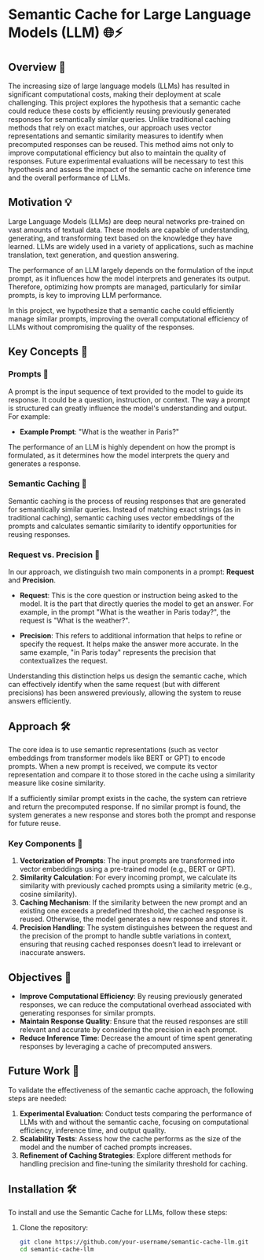 # Semantic Cache for Large Language Models (LLM) 🌐⚡

## Overview 🚀

The increasing size of large language models (LLMs) has resulted in significant computational costs, making their deployment at scale challenging. This project explores the hypothesis that a semantic cache could reduce these costs by efficiently reusing previously generated responses for semantically similar queries. Unlike traditional caching methods that rely on exact matches, our approach uses vector representations and semantic similarity measures to identify when precomputed responses can be reused. This method aims not only to improve computational efficiency but also to maintain the quality of responses. Future experimental evaluations will be necessary to test this hypothesis and assess the impact of the semantic cache on inference time and the overall performance of LLMs.

## Motivation 💡

Large Language Models (LLMs) are deep neural networks pre-trained on vast amounts of textual data. These models are capable of understanding, generating, and transforming text based on the knowledge they have learned. LLMs are widely used in a variety of applications, such as machine translation, text generation, and question answering.

The performance of an LLM largely depends on the formulation of the input prompt, as it influences how the model interprets and generates its output. Therefore, optimizing how prompts are managed, particularly for similar prompts, is key to improving LLM performance.

In this project, we hypothesize that a semantic cache could efficiently manage similar prompts, improving the overall computational efficiency of LLMs without compromising the quality of the responses.

## Key Concepts 🔑

### Prompts 📝
A prompt is the input sequence of text provided to the model to guide its response. It could be a question, instruction, or context. The way a prompt is structured can greatly influence the model's understanding and output. For example:

- **Example Prompt**: "What is the weather in Paris?"
  
The performance of an LLM is highly dependent on how the prompt is formulated, as it determines how the model interprets the query and generates a response.

### Semantic Caching 💾
Semantic caching is the process of reusing responses that are generated for semantically similar queries. Instead of matching exact strings (as in traditional caching), semantic caching uses vector embeddings of the prompts and calculates semantic similarity to identify opportunities for reusing responses.

### Request vs. Precision 🎯
In our approach, we distinguish two main components in a prompt: **Request** and **Precision**.

- **Request**: This is the core question or instruction being asked to the model. It is the part that directly queries the model to get an answer. For example, in the prompt "What is the weather in Paris today?", the request is "What is the weather?".
  
- **Precision**: This refers to additional information that helps to refine or specify the request. It helps make the answer more accurate. In the same example, "in Paris today" represents the precision that contextualizes the request.

Understanding this distinction helps us design the semantic cache, which can effectively identify when the same request (but with different precisions) has been answered previously, allowing the system to reuse answers efficiently.

## Approach 🛠️

The core idea is to use semantic representations (such as vector embeddings from transformer models like BERT or GPT) to encode prompts. When a new prompt is received, we compute its vector representation and compare it to those stored in the cache using a similarity measure like cosine similarity.

If a sufficiently similar prompt exists in the cache, the system can retrieve and return the precomputed response. If no similar prompt is found, the system generates a new response and stores both the prompt and response for future reuse.

### Key Components 🔧
1. **Vectorization of Prompts**: The input prompts are transformed into vector embeddings using a pre-trained model (e.g., BERT or GPT).
2. **Similarity Calculation**: For every incoming prompt, we calculate its similarity with previously cached prompts using a similarity metric (e.g., cosine similarity).
3. **Caching Mechanism**: If the similarity between the new prompt and an existing one exceeds a predefined threshold, the cached response is reused. Otherwise, the model generates a new response and stores it.
4. **Precision Handling**: The system distinguishes between the request and the precision of the prompt to handle subtle variations in context, ensuring that reusing cached responses doesn’t lead to irrelevant or inaccurate answers.

## Objectives 🎯
- **Improve Computational Efficiency**: By reusing previously generated responses, we can reduce the computational overhead associated with generating responses for similar prompts.
- **Maintain Response Quality**: Ensure that the reused responses are still relevant and accurate by considering the precision in each prompt.
- **Reduce Inference Time**: Decrease the amount of time spent generating responses by leveraging a cache of precomputed answers.

## Future Work 🔮
To validate the effectiveness of the semantic cache approach, the following steps are needed:
1. **Experimental Evaluation**: Conduct tests comparing the performance of LLMs with and without the semantic cache, focusing on computational efficiency, inference time, and output quality.
2. **Scalability Tests**: Assess how the cache performs as the size of the model and the number of cached prompts increases.
3. **Refinement of Caching Strategies**: Explore different methods for handling precision and fine-tuning the similarity threshold for caching.

## Installation 🛠️

To install and use the Semantic Cache for LLMs, follow these steps:

1. Clone the repository:
   ```bash
   git clone https://github.com/your-username/semantic-cache-llm.git
   cd semantic-cache-llm
